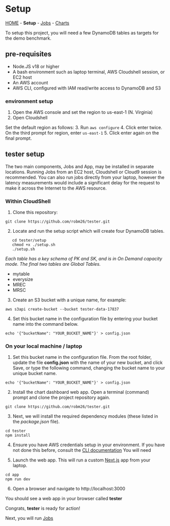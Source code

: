 # Setup

[HOME](../README.md) - **Setup** - [Jobs](../jobs/README.md) - [Charts](../app/README.md)

To setup this project, you will need a few DynamoDB tables as targets for the demo benchmark.

## pre-requisites

* Node.JS v18 or higher
* A bash environment such as laptop terminal, AWS Cloudshell session, or EC2 host
* An AWS account
* AWS CLI, configured with IAM read/write access to DynamoDB and S3


### environment setup
1. Open the AWS console and set the region to us-east-1 (N. Virginia)
2. Open Cloudshell

Set the default region as follows:
3. Run ```aws configure``` 
4. Click enter twice. On the third prompt for region, enter ```us-east-1```
5. Click enter again on the final prompt. 

## tester setup

The two main components, Jobs and App, may be installed in separate locations. Running Jobs from an EC2 host, Cloudshell or Cloud9 session is recommended. You can also run jobs directly from your laptop, however the latency measurements would include a significant delay for the request to make it across the Internet to the AWS resource. 


### Within CloudShell
1. Clone this repository:

 ```
 git clone https://github.com/robm26/tester.git
 ```

2. Locate and run the setup script which will create four DynamoDB tables.
```
   cd tester/setup
   chmod +x ./setup.sh
   ./setup.sh
```

   *Each table has a key schema of PK and SK, and is in On Demand capacity mode. The final two tables are Global Tables.*

   * mytable
   * everysize
   * MREC
   * MRSC

3. Create an S3 bucket with a unique name, for example:
```
aws s3api create-bucket --bucket tester-data-17837
```

4. Set this bucket name in the configuration file by entering your bucket name into the command below.
```
echo '{"bucketName": "YOUR_BUCKET_NAME"}' > config.json
```

### On your local machine / laptop
1. Set this bucket name in the configuration file. From the root folder, update the file **config.json** with the name of your new bucket, and click Save, or type the following command, changing the bucket name to your unique bucket name.
```
echo '{"bucketName": "YOUR_BUCKET_NAME"}' > config.json
```

2. Install the chart dashboard web app. Open a terminal (command) prompt and clone the project repository again. 

 ```
 git clone https://github.com/robm26/tester.git
 ```

3.  Next, we will install the required dependency modules (these listed in the *package.json* file).
```
cd tester
npm install
```

4. Ensure you have AWS credentials setup in your environment. If you have not done this before, consult the [CLI documentation](https://docs.aws.amazon.com/cli/latest/userguide/cli-configure-files.html) You will need 

5. Launch the web app. This will run a custom [Next.js](https://nextjs.org/) app from your laptop. 
```
cd app
npm run dev
```

6. Open a browser and navigate to http://localhost:3000

You should see a web app in your browser called **tester**


Congrats, **tester** is ready for action! 

Next, you will run [Jobs](../jobs/README.md)
